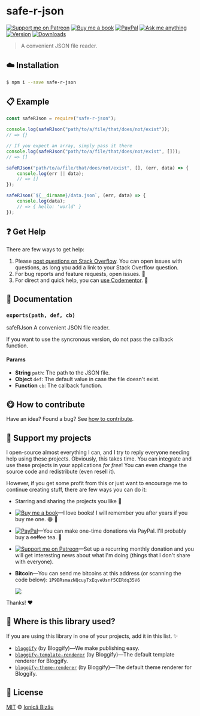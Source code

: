 <!-- Please do not edit this file. Edit the `blah` field in the `package.json` instead. If in doubt, open an issue. -->


# safe-r-json

 [![Support me on Patreon][badge_patreon]][patreon] [![Buy me a book][badge_amazon]][amazon] [![PayPal][badge_paypal_donate]][paypal-donations] [![Ask me anything](https://img.shields.io/badge/ask%20me-anything-1abc9c.svg)](https://github.com/IonicaBizau/ama) [![Version](https://img.shields.io/npm/v/safe-r-json.svg)](https://www.npmjs.com/package/safe-r-json) [![Downloads](https://img.shields.io/npm/dt/safe-r-json.svg)](https://www.npmjs.com/package/safe-r-json)

> A convenient JSON file reader.

## :cloud: Installation

```sh
$ npm i --save safe-r-json
```


## :clipboard: Example



```js
const safeRJson = require("safe-r-json");

console.log(safeRJson("path/to/a/file/that/does/not/exist"));
// => {}

// If you expect an array, simply pass it there
console.log(safeRJson("path/to/a/file/that/does/not/exist", []));
// => []

safeRJson("path/to/a/file/that/does/not/exist", [], (err, data) => {
    console.log(err || data);
    // => []
});

safeRJson(`${__dirname}/data.json`, (err, data) => {
    console.log(data);
    // => { hello: 'world' }
});
```



## :question: Get Help

There are few ways to get help:

 1. Please [post questions on Stack Overflow](https://stackoverflow.com/questions/ask). You can open issues with questions, as long you add a link to your Stack Overflow question.
 2. For bug reports and feature requests, open issues. :bug:
 3. For direct and quick help, you can [use Codementor](https://www.codementor.io/johnnyb). :rocket:


## :memo: Documentation


### `exports(path, def, cb)`
safeRJson
A convenient JSON file reader.

If you want to use the syncronous version, do not pass the callback function.

#### Params

- **String** `path`: The path to the JSON file.
- **Object** `def`: The default value in case the file doesn't exist.
- **Function** `cb`: The callback function.



## :yum: How to contribute
Have an idea? Found a bug? See [how to contribute][contributing].


## :sparkling_heart: Support my projects

I open-source almost everything I can, and I try to reply everyone needing help using these projects. Obviously,
this takes time. You can integrate and use these projects in your applications *for free*! You can even change the source code and redistribute (even resell it).

However, if you get some profit from this or just want to encourage me to continue creating stuff, there are few ways you can do it:

 - Starring and sharing the projects you like :rocket:
 - [![Buy me a book][badge_amazon]][amazon]—I love books! I will remember you after years if you buy me one. :grin: :book:
 - [![PayPal][badge_paypal]][paypal-donations]—You can make one-time donations via PayPal. I'll probably buy a ~~coffee~~ tea. :tea:
 - [![Support me on Patreon][badge_patreon]][patreon]—Set up a recurring monthly donation and you will get interesting news about what I'm doing (things that I don't share with everyone).
 - **Bitcoin**—You can send me bitcoins at this address (or scanning the code below): `1P9BRsmazNQcuyTxEqveUsnf5CERdq35V6`

    ![](https://i.imgur.com/z6OQI95.png)

Thanks! :heart:


## :dizzy: Where is this library used?
If you are using this library in one of your projects, add it in this list. :sparkles:


 - [`bloggify`](https://github.com/Bloggify/Bloggify) (by Bloggify)—We make publishing easy.
 - [`bloggify-template-renderer`](https://github.com/Bloggify/template-renderer#readme) (by Bloggify)—The default template renderer for Bloggify.
 - [`bloggify-theme-renderer`](https://github.com/Bloggify/theme-renderer#readme) (by Bloggify)—The default theme renderer for Bloggify.

## :scroll: License

[MIT][license] © [Ionică Bizău][website]

[badge_patreon]: http://ionicabizau.github.io/badges/patreon.svg
[badge_amazon]: http://ionicabizau.github.io/badges/amazon.svg
[badge_paypal]: http://ionicabizau.github.io/badges/paypal.svg
[badge_paypal_donate]: http://ionicabizau.github.io/badges/paypal_donate.svg
[patreon]: https://www.patreon.com/ionicabizau
[amazon]: http://amzn.eu/hRo9sIZ
[paypal-donations]: https://www.paypal.com/cgi-bin/webscr?cmd=_s-xclick&hosted_button_id=RVXDDLKKLQRJW
[donate-now]: http://i.imgur.com/6cMbHOC.png

[license]: http://showalicense.com/?fullname=Ionic%C4%83%20Biz%C4%83u%20%3Cbizauionica%40gmail.com%3E%20(https%3A%2F%2Fionicabizau.net)&year=2016#license-mit
[website]: https://ionicabizau.net
[contributing]: /CONTRIBUTING.md
[docs]: /DOCUMENTATION.md
